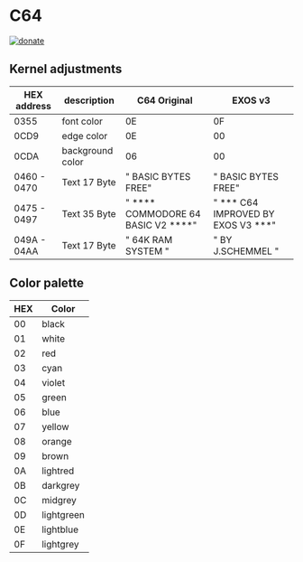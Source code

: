 # C64 #

[![donate](https://img.shields.io/badge/donate-PayPal-blue.svg)](https://www.paypal.me/Sinclair81)

## Kernel adjustments ##

HEX address | description      | C64 Original                          | EXOS v3  
------------|------------------|---------------------------------------|--------  
0355        | font color       | 0E                                    | 0F  
0CD9        | edge color       | 0E                                    | 00  
0CDA        | background color | 06                                    | 00  
0460 - 0470 | Text 17 Byte     | " BASIC BYTES FREE"                   | " BASIC BYTES FREE"  
0475 - 0497 | Text 35 Byte     | "    **** COMMODORE 64 BASIC V2 ****" | "    *** C64 IMPROVED BY EXOS V3 ***"
049A - 04AA | Text 17 Byte     | " 64K RAM SYSTEM  "                   | "  BY J.SCHEMMEL  "

## Color palette ##

HEX | Color
----| -----
00  | black
01  | white
02  | red
03  | cyan
04  | violet
05  | green
06  | blue
07  | yellow
08  | orange
09  | brown
0A  | lightred
0B  | darkgrey
0C  | midgrey
0D  | lightgreen
0E  | lightblue
0F  | lightgrey
